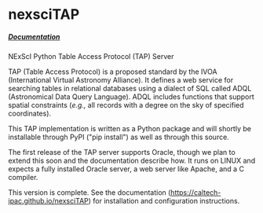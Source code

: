 # nexsciTAP

##### [Documentation](https://caltech-ipac.github.io/nexsciTAP)

NExScI Python Table Access Protocol (TAP) Server

TAP (Table Access Protocol) is a proposed standard by the IVOA (International Virtual Astronomy Alliance).  It defines a web service for searching tables in relational databases using a dialect of SQL called ADQL (Astronomical Data Query Language).  ADQL includes functions that support spatial constraints (<i>e.g.,</i> all records with a degree on the sky of specified coordinates).

This TAP implementation is written as a Python package and will shortly be installable through PyPI ("pip install") as well as through this source.  

The first release of the TAP server supports Oracle, though we plan to extend this soon and the documentation describe how.  It runs on LINUX and expects a fully installed Oracle server, a web server like Apache, and a C compiler.

This version is complete.  See the documentation (https://caltech-ipac.github.io/nexsciTAP) for installation and configuration instructions.
